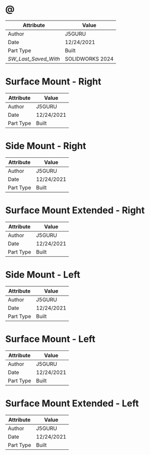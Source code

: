 # @
| Attribute | Value |
| ---  | ---     |
| Author | J5GURU |
| Date | 12/24/2021 |
| Part Type | Built |
| _SW_Last_Saved_With_ | SOLIDWORKS 2024 |
# Surface Mount - Right
| Attribute | Value |
| ---  | ---     |
| Author | J5GURU |
| Date | 12/24/2021 |
| Part Type | Built |
# Side Mount - Right
| Attribute | Value |
| ---  | ---     |
| Author | J5GURU |
| Date | 12/24/2021 |
| Part Type | Built |
# Surface Mount Extended - Right
| Attribute | Value |
| ---  | ---     |
| Author | J5GURU |
| Date | 12/24/2021 |
| Part Type | Built |
# Side Mount - Left
| Attribute | Value |
| ---  | ---     |
| Author | J5GURU |
| Date | 12/24/2021 |
| Part Type | Built |
# Surface Mount - Left
| Attribute | Value |
| ---  | ---     |
| Author | J5GURU |
| Date | 12/24/2021 |
| Part Type | Built |
# Surface Mount Extended - Left
| Attribute | Value |
| ---  | ---     |
| Author | J5GURU |
| Date | 12/24/2021 |
| Part Type | Built |
